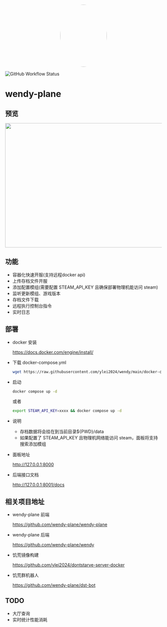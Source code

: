 <div align="center">
  <img src="https://raw.githubusercontent.com/ylei2024/wendy/main/docs/wendy.png" style="width:150px; height:200px; border-radius:50%;"/>
</div>

![GitHub Workflow Status](https://img.shields.io/github/actions/workflow/status/ylei2024/wendy/main.yml)

# wendy-plane

## 预览
  <div>
    <img src="https://raw.githubusercontent.com/ylei2024/wendy/main/docs/plane.png" style="width:800px; height:400px;"/>
  </div>

## 功能
- 容器化快速开服(支持远程docker api)
- 上传存档文件开服
- 添加配置模组(需要配置 STEAM_API_KEY 且确保部署物理机能访问 steam)
- 监听更新模组、游戏版本
- 存档文件下载
- 远程执行控制台指令
- 实时日志

## 部署

- docker 安装

  https://docs.docker.com/engine/install/

- 下载 docker-compose.yml

  ```bash
  wget https://raw.githubusercontent.com/ylei2024/wendy/main/docker-compose.yml
  ```

- 启动
  ```bash
  docker compose up -d
  ```
  或者
  ```bash
  export STEAM_API_KEY=xxxx && docker compose up -d
  ```
- 说明

  - 存档数据将会挂在到当前目录${PWD}/data
  - 如果配置了 STEAM_API_KEY 且物理机网络能访问 steam，面板将支持搜索添加模组

- 面板地址

  http://127.0.0.1:8000

- 后端接口文档

  http://127.0.0.1:8001/docs

## 相关项目地址

- wendy-plane 前端

  https://github.com/wendy-plane/wendy-plane

- wendy-plane 后端

  https://github.com/wendy-plane/wendy

- 饥荒镜像构建

  https://github.com/ylei2024/dontstarve-server-docker

- 饥荒群机器人

  https://github.com/wendy-plane/dst-bot

## TODO

- 大厅查询
- 实时统计性能消耗
